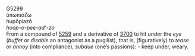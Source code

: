 <body>
  <p>G5299<br>  ὑπωπιάζω  <br> hupōpiazō  <br><i>hoop-o-pee-ad‘-zo </i><br>From a compound of <a href="g5259.htm">5259</a> and a derivative of <a href="g3700.htm">3700</a>  to hit <i>under</i> the <i>eye</i> (<i>buffet</i> or <i>disable</i> an antagonist as a pugilist), that is, (figuratively) to <i>tease</i> or <i>annoy</i> (into compliance), <i>subdue</i> (one’s passions): - keep under, weary.<br></p>
 </body>